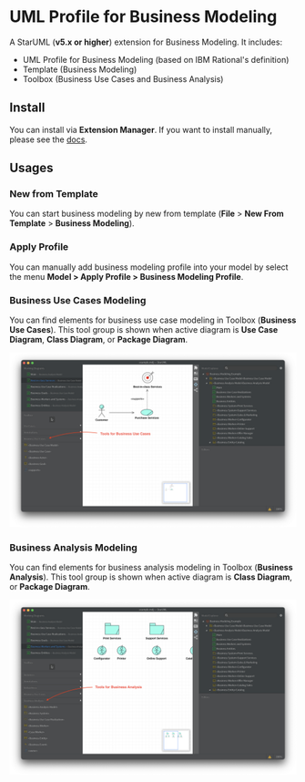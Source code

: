 UML Profile for Business Modeling
=================================

A StarUML (__v5.x or higher__) extension for Business Modeling. It includes:
- UML Profile for Business Modeling (based on IBM Rational's definition)
- Template (Business Modeling)
- Toolbox (Business Use Cases and Business Analysis)

## Install

You can install via __Extension Manager__. If you want to install manually, please see the [docs](https://docs.staruml.io/user-guide/managing-extensions).

## Usages

### New from Template

You can start business modeling by new from template (__File__ > __New From Template__ > __Business Modeling__).

### Apply Profile

You can manually add business modeling profile into your model by select the menu __Model > Apply Profile > Business Modeling Profile__.

### Business Use Cases Modeling

You can find elements for business use case modeling in Toolbox (__Business Use Cases__). This tool group is shown when active diagram is __Use Case Diagram__, __Class Diagram__, or __Package Diagram__.

![Business Use Case Modeling](https://github.com/niklauslee/staruml-business-modeling/blob/master/images/business-usecase.png?raw=true)

### Business Analysis Modeling

You can find elements for business analysis modeling in Toolbox (__Business Analysis__). This tool group is shown when active diagram is __Class Diagram__, or __Package Diagram__.

![Business Analysis](https://github.com/niklauslee/staruml-business-modeling/blob/master/images/business-analysis.png?raw=true)
